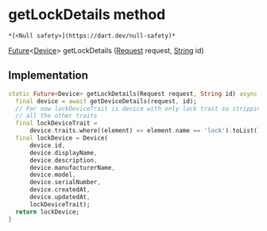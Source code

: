 


# getLockDetails method




    *[<Null safety>](https://dart.dev/null-safety)*




[Future](https://api.flutter.dev/flutter/dart-async/Future-class.html)&lt;[Device](../../yonomi-sdk/Device-class.md)> getLockDetails
([Request](../../yonomi-sdk/Request-class.md) request, [String](https://api.flutter.dev/flutter/dart-core/String-class.html) id)








## Implementation

```dart
static Future<Device> getLockDetails(Request request, String id) async {
  final device = await getDeviceDetails(request, id);
  // For now lockDeviceTrait is device with only lock trait so stripping out
  // all the other traits
  final lockDeviceTrait =
      device.traits.where((element) => element.name == 'lock').toList();
  final lockDevice = Device(
      device.id,
      device.displayName,
      device.description,
      device.manufacturerName,
      device.model,
      device.serialNumber,
      device.createdAt,
      device.updatedAt,
      lockDeviceTrait);
  return lockDevice;
}
```







